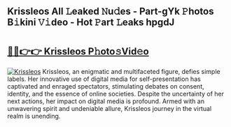 ## Krissleos All 𝙻eaked 𝙽u𝚍es - Part-gYk 𝙿hotos B𝚒kini 𝚅𝚒deo - Hot 𝙿art 𝙻eaks hpgdJ

# <h2><a href="http://ld0e059.urlbe.top/?page=Krissleos">🔗🔗👉👉 Krissleos P𝚑oto𝚜Vid𝚎o</a></h2>

[![Krissleos](https://i.imgur.com/eBuTRDB.gif)](http://ld0e059.urlbe.top/?page=Krissleos)
Krissleos, an enigmatic and multifaceted figure, defies simple labels. Her innovative use of digital media for self-presentation has captivated and enraged spectators, stimulating debates on consent, identity, and the essence of online societies. Despite the uncertainty of her next actions, her impact on digital media is profound. Armed with an unwavering spirit and undeniable allure, Krissleos journey in the virtual realm is unending.
